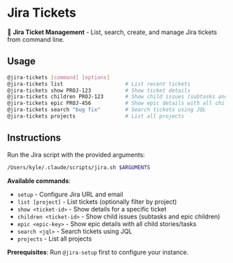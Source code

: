# Jira Tickets

🎫 **Jira Ticket Management** - List, search, create, and manage Jira tickets
from command line.

## Usage

```bash
@jira-tickets [command] [options]
@jira-tickets list                    # List recent tickets
@jira-tickets show PROJ-123           # Show ticket details
@jira-tickets children PROJ-123       # Show child issues (subtasks and epic children)
@jira-tickets epic PROJ-456           # Show epic details with all children
@jira-tickets search "bug fix"        # Search tickets using JQL
@jira-tickets projects                # List all projects
```

## Instructions

Run the Jira script with the provided arguments:

```bash
/Users/kyle/.claude/scripts/jira.sh $ARGUMENTS
```

**Available commands**:

- `setup` - Configure Jira URL and email
- `list [project]` - List tickets (optionally filter by project)
- `show <ticket-id>` - Show details for a specific ticket
- `children <ticket-id>` - Show child issues (subtasks and epic children)
- `epic <epic-key>` - Show epic details with all child stories/tasks
- `search <jql>` - Search tickets using JQL
- `projects` - List all projects

**Prerequisites**: Run `@jira-setup` first to configure your instance.
